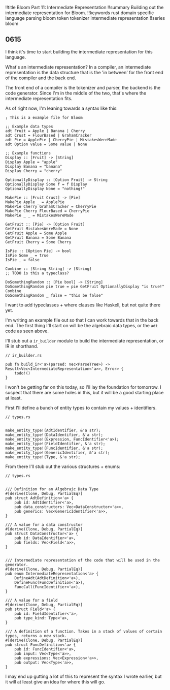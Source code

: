 !!title Bloom Part 11: Intermediate Representation
!!summary Building out the intermediate representation for Bloom. 
!!keywords rust domain specific language parsing bloom token tokenizer intermediate representation
!!series bloom

## 0615

I think it's time to start building the intermediate representation for this language. 

What's an intermediate representation? In a compiler, an intermediate representation is the data structure that is the 'in between' for the front end of the compiler and the back end.

The front end of a compiler is the tokenizer and parser, the backend is the code generator. Since I'm in the middle of the two, that's where the intermediate representation fits.

As of right now, I'm leaning towards a syntax like this:

```
; This is a example file for Bloom

;; Example data types
adt Fruit = Apple | Banana | Cherry
adt Crust = FlourBased | GrahamCracker 
adt Pie = ApplePie | CherryPie | MistakesWereMade
adt Option value = Some value | None 

;; Example functions
Display :: [Fruit] -> [String]
Display Apple = "apple"
Display Banana = "banana"
Display Cherry = "cherry"

OptionallyDisplay :: [Option Fruit] -> String
OptionallyDisplay Some f = f Display
OptionallyDisplay None = "nothing!"

MakePie :: [Fruit Crust] -> [Pie]
MakePie Apple _ = ApplePie
MakePie Cherry GrahamCracker = CherryPie
MakePie Cherry FlourBased = CherryPie
MakePie _ _ = MistakesWereMade

GetFruit :: [Pie] -> [Option Fruit]
GetFruit MistakesWereMade = None
GetFruit Apple = Some Apple
GetFruit Banana = Some Banana
GetFruit Cherry = Some Cherry

IsPie :: [Option Pie] -> bool
IsPie Some _ = true
IsPie _ = false 

Combine :: [String String] -> [String]
;; TODO is this a typeclass?

DoSomethingRandom :: [Pie bool] -> [String]
DoSomethingRandom pie true = pie GetFruit OptionallyDisplay "is true!" Combine
DoSomethingRandom _ false = "this be false"
```

I want to add typeclasses + where clauses like Haskell, but not quite there yet.

I'm writing an example file out so that I can work towards that in the back end. The first thing I'll start on will be the algebraic data types, or the `adt` code as seen above.

I'll stub out a `ir_builder` module to build the intermediate representation, or IR in shorthand. 

```
// ir_builder.rs

pub fn build_ir<'a>(parsed: Vec<ParseTree>) -> Result<Vec<IntermediateRepresentation<'a>>, Error> {
    todo!()
}
```

I won't be getting far on this today, so I'll lay the foundation for tomorrow. I suspect that there are some holes in this, but it will be a good starting place at least.

First I'll define a bunch of entity types to contain my values + identifiers.

```
// types.rs


make_entity_type!(AdtIdentifier, &'a str);
make_entity_type!(DataIdentifier, &'a str);
make_entity_type!(Expression, FuncIdentifier<'a>);
make_entity_type!(FieldIdentifier, &'a str);
make_entity_type!(FuncIdentifier, &'a str);
make_entity_type!(GenericIdentifier, &'a str);
make_entity_type!(Type, &'a str);
```

From there I'll stub out the various structures + enums:

```
// types.rs


/// Definition for an Algebraic Data Type
#[derive(Clone, Debug, PartialEq)]
pub struct AdtDefinition<'a> {
    pub id: AdtIdentifier<'a>,
    pub data_constructors: Vec<DataConstructor<'a>>,
    pub generics: Vec<GenericIdentifier<'a>>,
}

/// A value for a data constructor
#[derive(Clone, Debug, PartialEq)]
pub struct DataConstructor<'a> {
    pub id: DataIdentifier<'a>,
    pub fields: Vec<Field<'a>>,
}


/// Intermediate representation of the code that will be used in the generator.
#[derive(Clone, Debug, PartialEq)]
pub enum IntermediateRepresentation<'a> {
    DefineAdt(AdtDefinition<'a>),
    DefineFunc(FuncDefinition<'a>),
    FuncCall(FuncIdentifier<'a>),
}

/// A value for a field
#[derive(Clone, Debug, PartialEq)]
pub struct Field<'a> {
    pub id: FieldIdentifier<'a>,
    pub type_kind: Type<'a>,
}

/// A definition of a function. Takes in a stack of values of certain types, returns a new stack.
#[derive(Clone, Debug, PartialEq)]
pub struct FuncDefinition<'a> {
    pub id: FuncIdentifier<'a>,
    pub input: Vec<Type<'a>>,
    pub expressions: Vec<Expression<'a>>,
    pub output: Vec<Type<'a>>,
}

```

I may end up gutting a lot of this to represent the syntax I wrote earlier, but it will at least give an idea for where this will go.



